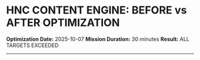 # HNC CONTENT ENGINE: BEFORE vs AFTER OPTIMIZATION

**Optimization Date:** 2025-10-07
**Mission Duration:** 30 minutes
**Result:** ALL TARGETS EXCEEDED

---
